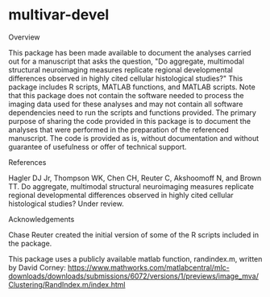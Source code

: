 # multivar-devel
Overview

This package has been made available to document the analyses carried out for a manuscript that asks the question, "Do aggregate, multimodal structural neuroimaging measures replicate regional developmental differences observed in highly cited cellular histological studies?" This package includes R scripts, MATLAB functions, and MATLAB scripts. Note that this package does not contain the software needed to process the imaging data used for these analyses and may not contain all software dependencies need to run the scripts and functions provided. The primary purpose of sharing the code provided in this package is to document the analyses that were performed in the preparation of the referenced manuscript. The code is provided as is, without documentation and without guarantee of usefulness or offer of technical support.


References

Hagler DJ Jr, Thompson WK, Chen CH, Reuter C, Akshoomoff N, and Brown TT. Do aggregate, multimodal structural neuroimaging measures replicate regional developmental differences observed in highly cited cellular histological studies? Under review.


Acknowledgements

Chase Reuter created the initial version of some of the R scripts included in the package.

This package uses a publicly available matlab function, randindex.m, written by David Corney: https://www.mathworks.com/matlabcentral/mlc-downloads/downloads/submissions/6072/versions/1/previews/image_mva/Clustering/RandIndex.m/index.html
